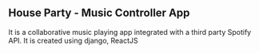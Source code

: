 ## House Party - Music Controller App

It is a collaborative music playing app integrated with a third party Spotify API. It is created using django, ReactJS
